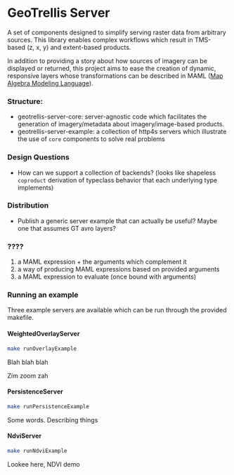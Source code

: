 # GeoTrellis Server

A set of components designed to simplify serving raster data from
arbitrary sources. This library enables complex workflows which
result in TMS-based (z, x, y) and extent-based products.

In addition to providing a story about how sources of imagery can be displayed
or returned, this project aims to ease the creation of dynamic,
responsive layers whose transformations can be described in MAML
([Map Algebra Modeling Language](https://github.com/geotrellis/maml/)).


### Structure:

- geotrellis-server-core: server-agnostic code which facilitates the
  generation of imagery/metadata about imagery/image-based products.
- geotrellis-server-example: a collection of http4s servers which
  illustrate the use of `core` components to solve real problems


### Design Questions

- How can we support a collection of backends? (looks like shapeless
  `coproduct` derivation of typeclass behavior that each underlying type
  implements)


### Distribution
- Publish a generic server example that can actually be useful? Maybe one
  that assumes GT avro layers?


### ????
1. a MAML expression + the arguments which complement it
2. a way of producing MAML expressions based on provided arguments
3. a MAML expression to evaluate (once bound with arguments)


### Running an example

Three example servers are available which can be run through the provided
makefile.

#### WeightedOverlayServer

```bash
make runOverlayExample
```

Blah blah blah

Zim zoom zah

#### PersistenceServer

```bash
make runPersistenceExample
```

Some words. Describing things

#### NdviServer

```bash
make runNdviExample
```

Lookee here, NDVI demo

